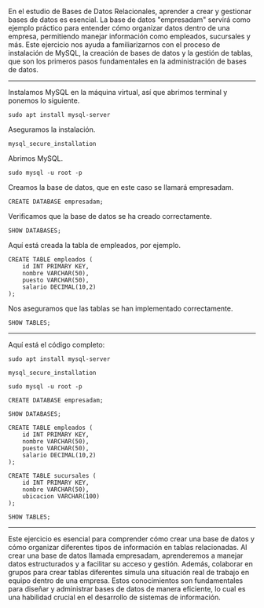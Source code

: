 En el estudio de Bases de Datos Relacionales, aprender a crear y gestionar bases de datos es esencial. La base de datos "empresadam" servirá como ejemplo práctico para entender cómo organizar datos dentro de una empresa, permitiendo manejar información como empleados, sucursales y más. Este ejercicio nos ayuda a familiarizarnos con el proceso de instalación de MySQL, la creación de bases de datos y la gestión de tablas, que son los primeros pasos fundamentales en la administración de bases de datos.

---

Instalamos MySQL en la máquina virtual, así que abrimos terminal y ponemos lo siguiente.

```
sudo apt install mysql-server
```

Aseguramos la instalación.

```
mysql_secure_installation
```

Abrimos MySQL.

```
sudo mysql -u root -p
```

Creamos la base de datos, que en este caso se llamará empresadam.

```
CREATE DATABASE empresadam;
```

Verificamos que la base de datos se ha creado correctamente.

```
SHOW DATABASES;
```

Aquí está creada la tabla de empleados, por ejemplo.

```
CREATE TABLE empleados (
    id INT PRIMARY KEY,
    nombre VARCHAR(50),
    puesto VARCHAR(50),
    salario DECIMAL(10,2)
);
```

Nos aseguramos que las tablas se han implementado correctamente.

```
SHOW TABLES;
```

--- 

Aquí está el código completo:

```
sudo apt install mysql-server

mysql_secure_installation

sudo mysql -u root -p

CREATE DATABASE empresadam;

SHOW DATABASES;

CREATE TABLE empleados (
    id INT PRIMARY KEY,
    nombre VARCHAR(50),
    puesto VARCHAR(50),
    salario DECIMAL(10,2)
);

CREATE TABLE sucursales (
    id INT PRIMARY KEY,
    nombre VARCHAR(50),
    ubicacion VARCHAR(100)
);

SHOW TABLES;
```

---

Este ejercicio es esencial para comprender cómo crear una base de datos y cómo organizar diferentes tipos de información en tablas relacionadas. Al crear una base de datos llamada empresadam, aprenderemos a manejar datos estructurados y a facilitar su acceso y gestión. Además, colaborar en grupos para crear tablas diferentes simula una situación real de trabajo en equipo dentro de una empresa. Estos conocimientos son fundamentales para diseñar y administrar bases de datos de manera eficiente, lo cual es una habilidad crucial en el desarrollo de sistemas de información.
